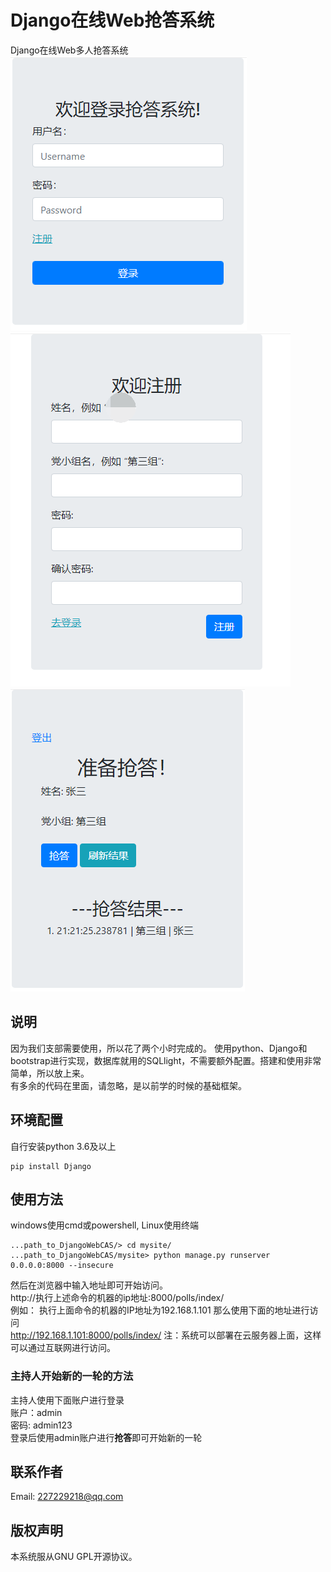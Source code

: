 # Django在线Web抢答系统

Django在线Web多人抢答系统  
![login](login.png)  
![register](register.png)  
![qiangda](qiangda.png)  

## 说明
因为我们支部需要使用，所以花了两个小时完成的。
使用python、Django和bootstrap进行实现，数据库就用的SQLlight，不需要额外配置。搭建和使用非常简单，所以放上来。  
有多余的代码在里面，请忽略，是以前学的时候的基础框架。  

## 环境配置

自行安装python 3.6及以上
```
pip install Django
```
## 使用方法
windows使用cmd或powershell, Linux使用终端

```
...path_to_DjangoWebCAS/> cd mysite/
...path_to_DjangoWebCAS/mysite> python manage.py runserver 0.0.0.0:8000 --insecure
```

然后在浏览器中输入地址即可开始访问。  
http://执行上述命令的机器的ip地址:8000/polls/index/  
例如：
执行上面命令的机器的IP地址为192.168.1.101
那么使用下面的地址进行访问  
http://192.168.1.101:8000/polls/index/
注：系统可以部署在云服务器上面，这样可以通过互联网进行访问。
### 主持人开始新的一轮的方法
主持人使用下面账户进行登录  
账户：admin  
密码: admin123  
登录后使用admin账户进行**抢答**即可开始新的一轮

## 联系作者
Email: 227229218@qq.com

## 版权声明
本系统服从GNU GPL开源协议。
